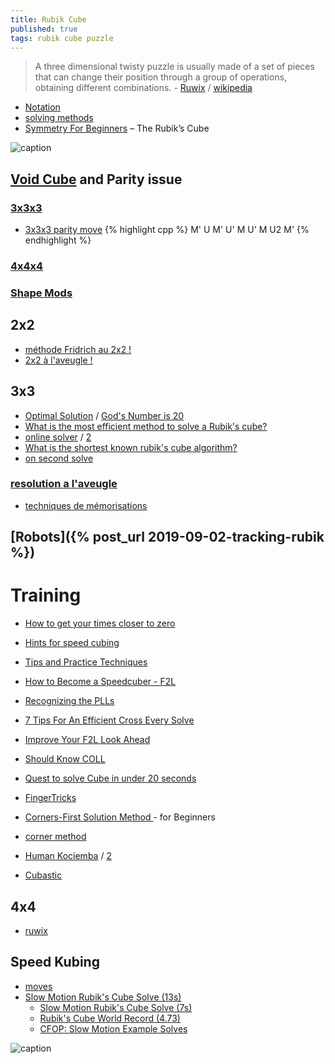```yaml
---
title: Rubik Cube
published: true
tags: rubik cube puzzle
---
```

> A three dimensional twisty puzzle is usually made of a set of pieces that can change their position through a group of operations, obtaining different combinations. - [Ruwix](https://ruwix.com/twisty-puzzles/) / [wikipedia](https://en.wikipedia.org/wiki/Rubik%27s_Cube)
 
- [Notation](https://ruwix.com/the-rubiks-cube/notation/)
- [solving methods](https://ruwix.com/the-rubiks-cube/different-rubiks-cube-solving-methods/)
- [Symmetry For Beginners](https://hackaday.com/2016/05/24/symmetry-for-beginners-the-rubiks-cube-needs-art/#more-205192)  – The Rubik’s Cube

![caption](https://ruwix.com/pics/puzzles/5x5/2x2-4x4-5x5-rubiks-cube.JPG)

## [Void Cube](https://ruwix.com/twisty-puzzles/void-cube/) and Parity issue
### [3x3x3](https://ruwix.com/the-rubiks-cube/unsolvable-rubiks-cube-invalid-scramble/)
- [3x3x3 parity move](https://puzzling.stackexchange.com/a/21)
{% highlight cpp %}
M' U M' U' M U' M U2 M'
{% endhighlight %}

### [4x4x4](https://www.speedsolving.com/wiki/index.php/4x4x4_parity_algorithms)


### [Shape Mods](https://ruwix.com/twisty-puzzles/3x3x3-rubiks-cube-shape-mods-variations/)

## 2x2
- [méthode Fridrich au 2x2 !](https://www.youtube.com/watch?v=pd3BGUz2GFQ)
- [ 2x2 à l'aveugle !](https://www.youtube.com/watch?v=axP7IxY8sjc)


## 3x3

- [Optimal Solution](https://en.wikipedia.org/wiki/Optimal_solutions_for_Rubik%27s_Cube) / [God's Number is 20](http://www.cube20.org/)
- [What is the most efficient method to solve a Rubik's cube?](https://puzzling.stackexchange.com/questions/228/what-is-the-most-efficient-method-to-solve-a-rubiks-cube)
- [online solver](https://ruwix.com/online-rubiks-cube-solver-program/) / [2](https://rubiks-cube-solver.com)
- [What is the shortest known rubik's cube algorithm?](https://puzzling.stackexchange.com/questions/2467/what-is-the-shortest-known-rubiks-cube-algorithm)
- [on second solve](https://www.youtube.com/embed/rWfWI9mQAb0)

### [resolution a l'aveugle](https://www.youtube.com/watch?v=CeVfOs2oNS4)
- [ techniques de mémorisations](https://www.youtube.com/watch?v=ndZ5OzJ9Nfw)

## [Robots]({% post_url 2019-09-02-tracking-rubik %})

# Training
- [How to get your times closer to zero](http://www.speedcubing.com/chris/speedcubing.html)
- [Hints for speed cubing](http://www.ws.binghamton.edu/fridrich/hints.html)
- [Tips and Practice Techniques](http://cubefreak.net/speed/articles/tips.php)

- [How to Become a Speedcuber - F2L](https://www.youtube.com/watch?v=TBCvY9em2f0)

- [Recognizing the PLLs](http://www.cubewhiz.com/pllrecognition.php)

- [7 Tips For An Efficient Cross Every Solve](https://www.youtube.com/watch?v=IWXpkfwimo0)
- [Improve Your F2L Look Ahead](https://www.youtube.com/watch?v=bHvoKuN-0c4)
- [Should Know COLL](https://www.youtube.com/watch?v=t3KcPrjmJJ4)
- [Quest to solve Cube in under 20 seconds](https://medium.com/the-mission/my-month-long-quest-to-solve-a-rubiks-cube-in-under-20-seconds-2b2204282575)
- [FingerTricks](https://ruwix.com/the-rubiks-cube/fingertricks/)

- [Corners-First Solution Method ](http://rubikscube.info/beginner.php)  - for Beginners
- [corner method](https://www.youtube.com/watch?v=j4FjX_TRnnU&list=PLIrK-8DuwP1XdZzZ7WbgL7VhAhp8S1kka&index=6)

- [Human Kociemba](https://www.youtube.com/watch?v=CqXjwy0R7V4) / [2](https://www.youtube.com/watch?v=BkFfdazNInU)

- [Cubastic](https://www.youtube.com/watch?v=E7-0GYMCwyQ)


## 4x4
- [ruwix](https://ruwix.com/twisty-puzzles/4x4x4-rubiks-cube-rubiks-revenge/)

## Speed Kubing
- [moves](https://www.youtube.com/watch?v=fRflJ3kjZ4A&t=179s)
- [Slow Motion Rubik's Cube Solve (13s)](https://www.youtube.com/watch?v=gEPgcWx1JMs)
	- [Slow Motion Rubik's Cube Solve (7s)](https://youtu.be/Ejgw3GZk94s?t=20)
    - [Rubik's Cube World Record (4.73)](https://youtu.be/Ejgw3GZk94s?t=20)
    - [CFOP: Slow Motion Example Solves](https://youtu.be/1PFQWi6oKIo?t=121)
    
![caption](https://ruwix.com/pics/memes/sub-10-explaining-bro.jpg)  


